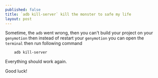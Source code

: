 ```yaml
---
published: false
title: `adb kill-server` kill the monster to safe my life
layout: post
---
```

Sometime, the `adb` went wrong, then you can't build your project on your `genymotion` then instead of restart your `genymotion` you can open the `terminal` then run following command

~~~
    adb kill-server
~~~

Everything should work again.

Good luck!